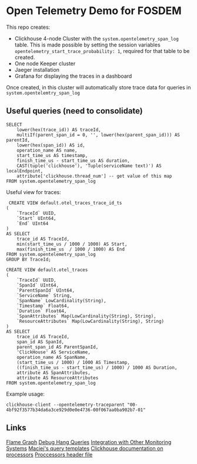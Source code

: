 # Open Telemetry Demo for FOSDEM

This repo creates:

* Clickhouse 4-node Cluster with the `system.opentelemetry_span_log` table. This is made possible by setting the session variables `opentelemetry_start_trace_probability: 1`, required for that table to be created. 
* One node Keeper cluster
* Jaeger installation
* Grafana for displaying the traces in a dashboard  

Once created, in this cluster will automatically store trace data for queries in `system.opentelemtry_span_log`

## Useful queries (need to consolidate)

```
SELECT
    lower(hex(trace_id)) AS traceId,
    multiIf(parent_span_id = 0, '', lower(hex(parent_span_id))) AS parentId,
    lower(hex(span_id)) AS id,
    operation_name AS name,
    start_time_us AS timestamp,
    finish_time_us - start_time_us AS duration,
    CAST(tuple('clickhouse'), 'Tuple(serviceName text)') AS localEndpoint,
    attribute['clickhouse.thread_num'] -- get value of this map
FROM system.opentelemetry_span_log
```

Useful view for traces:

```
 CREATE VIEW default.otel_traces_trace_id_ts
(
    `TraceId` UUID,
    `Start` UInt64,
    `End` UInt64
)
AS SELECT
    trace_id AS TraceId,
    min(start_time_us / 1000 / 1000) AS Start,
    max(finish_time_us  / 1000 / 1000) AS End
FROM system.opentelemetry_span_log
GROUP BY TraceId;

CREATE VIEW default.otel_traces
(
    `TraceId` UUID,
    `SpanId` UInt64,
    `ParentSpanId` UInt64,
    `ServiceName` String,
    `SpanName` LowCardinality(String),
    `Timestamp` Float64,
    `Duration` Float64,
    `SpanAttributes` Map(LowCardinality(String), String),
    `ResourceAttributes` Map(LowCardinality(String), String)
)
AS SELECT
    trace_id AS TraceId,
    span_id AS SpanId,
    parent_span_id AS ParentSpanId,
    'ClickHouse' AS ServiceName,
    operation_name AS SpanName,
    (start_time_us / 1000) / 1000 AS Timestamp,
    ((finish_time_us - start_time_us) / 1000) / 1000 AS Duration,
    attribute AS SpanAttributes,
    attribute AS ResourceAttributes
FROM system.opentelemetry_span_log 
```

Example usage:

```
clickhouse-client --opentelemetry-traceparent "00-4bf92f3577b34da6a3ce929d0e0e4736-00f067aa0ba902b7-01"
```

## Links

[Flame Graph](https://grafana.com/docs/grafana/latest/panels-visualizations/visualizations/flame-graph/)
[Debug Hang Queries](https://kb.altinity.com/altinity-kb-useful-queries/debug-hang/)
[Integration with Other Monitoring Systems](https://clickhouse.com/docs/en/operations/opentelemetry#integration-with-monitoring-systems)
[Maciej's query templates](https://www.notion.so/Templates-4cdc78da6450418791a2389eb3bd6337)
[Clickhouse documentation on processors](https://clickhouse.com/docs/en/development/architecture#processors)
[Proccessors header file](https://github.com/ClickHouse/ClickHouse/blob/5280c1f9a99efb2efbf72b7d060182e0a2bb1096/src/Processors/IProcessor.h#L34C5-L34C86)
